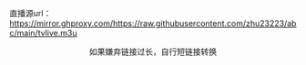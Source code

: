 直播源url：https://mirror.ghproxy.com/https://raw.githubusercontent.com/zhu23223/abc/main/tvlive.m3u</br>
<p align="center">如果嫌弃链接过长，自行短链接转换</p>
